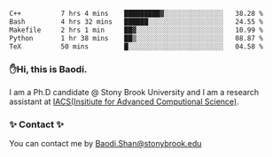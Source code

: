 <!--START_SECTION:waka-->

```txt
C++          7 hrs 4 mins    █████████▓░░░░░░░░░░░░░░░   38.28 %
Bash         4 hrs 32 mins   ██████░░░░░░░░░░░░░░░░░░░   24.55 %
Makefile     2 hrs 1 min     ██▓░░░░░░░░░░░░░░░░░░░░░░   10.99 %
Python       1 hr 38 mins    ██▒░░░░░░░░░░░░░░░░░░░░░░   08.87 %
TeX          50 mins         █░░░░░░░░░░░░░░░░░░░░░░░░   04.58 %
```

<!--END_SECTION:waka-->

### ✋Hi, this is Baodi. 

I am a Ph.D candidate @ Stony Brook University and I am a research assistant at [IACS(Insitiute for Advanced Computional Science)](https://iacs.stonybrook.edu/).

### ✨ Contact ✨

You can contact me by [Baodi.Shan@stonybrook.edu](mailto:Baodi.Shan@stonybrook.edu)





<!--
[![Anurag's GitHub stats](https://github-readme-stats.vercel.app/api?username=lwshanbd&theme=jolly&show_icons=true&count_private=true&include_all_commits=true)](https://github.com/anuraghazra/github-readme-stats)
**lwshanbd/lwshanbd** is a ✨ _special_ ✨ repository because its `README.md` (this file) appears on your GitHub profile.

Here are some ideas to get you started:

- 🔭 I’m currently working on ...
- 🌱 I’m currently learning ...
- 👯 I’m looking to collaborate on ...
- 🤔 I’m looking for help with ...
- 💬 Ask me about ...
- 📫 How to reach me: ...
- 😄 Pronouns: ...
- ⚡ Fun fact: ...
-->

